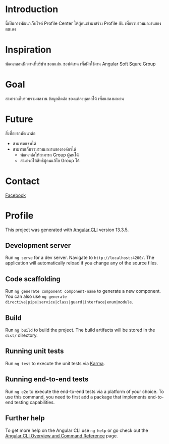 # Introduction

นี้เป็นการพัฒนาเว็บไซต์ Profile Center ให้ผู้คนเข้ามาสร้าง Profile กัน เพื่อรวบรวมผลงานของตนเอง

# Inspiration

พัฒนาตอนฝึกงานที่บริษัท ขอนแก่น ซอฟต์เทค
เพื่อฝึกใช้งาน Angular
[Soft Squre Group](http://www.softsquaregroup.com/)

# Goal

สามารถเก็บรวบรวมผลงาน ข้อมูลติดต่อ ของแต่ละบุคคลได้ เพื่อแสดงผลงาน

# Future

สิ่งที่อยากพัฒนาต่อ

- สามารถแชทได้
- สามารถเก็บรวบรวมผลงานขององค์กรได้
    - พัฒนาต่อให้สามารถ Group ผู้คนได้
    - สามารถให้สิทธิผู้คนแก้ไข Group ได้

# Contact

[Facebook](https://www.facebook.com/BigBossRomantic/)

# Profile

This project was generated with [Angular CLI](https://github.com/angular/angular-cli) version 13.3.5.

## Development server

Run `ng serve` for a dev server. Navigate to `http://localhost:4200/`. The application will automatically reload if you change any of the source files.

## Code scaffolding

Run `ng generate component component-name` to generate a new component. You can also use `ng generate directive|pipe|service|class|guard|interface|enum|module`.

## Build

Run `ng build` to build the project. The build artifacts will be stored in the `dist/` directory.

## Running unit tests

Run `ng test` to execute the unit tests via [Karma](https://karma-runner.github.io).

## Running end-to-end tests

Run `ng e2e` to execute the end-to-end tests via a platform of your choice. To use this command, you need to first add a package that implements end-to-end testing capabilities.

## Further help

To get more help on the Angular CLI use `ng help` or go check out the [Angular CLI Overview and Command Reference](https://angular.io/cli) page.

